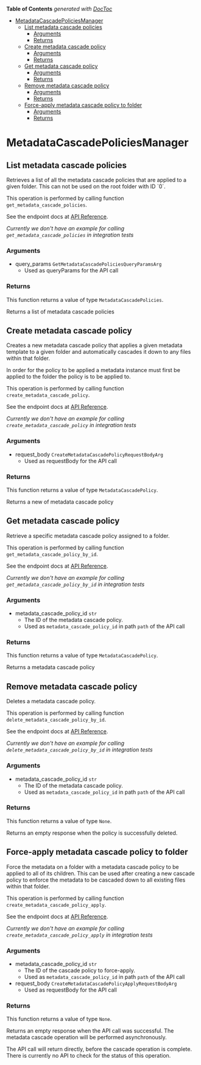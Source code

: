 <!-- START doctoc generated TOC please keep comment here to allow auto update -->
<!-- DON'T EDIT THIS SECTION, INSTEAD RE-RUN doctoc TO UPDATE -->
**Table of Contents**  *generated with [DocToc](https://github.com/thlorenz/doctoc)*

- [MetadataCascadePoliciesManager](#metadatacascadepoliciesmanager)
  - [List metadata cascade policies](#list-metadata-cascade-policies)
    - [Arguments](#arguments)
    - [Returns](#returns)
  - [Create metadata cascade policy](#create-metadata-cascade-policy)
    - [Arguments](#arguments-1)
    - [Returns](#returns-1)
  - [Get metadata cascade policy](#get-metadata-cascade-policy)
    - [Arguments](#arguments-2)
    - [Returns](#returns-2)
  - [Remove metadata cascade policy](#remove-metadata-cascade-policy)
    - [Arguments](#arguments-3)
    - [Returns](#returns-3)
  - [Force-apply metadata cascade policy to folder](#force-apply-metadata-cascade-policy-to-folder)
    - [Arguments](#arguments-4)
    - [Returns](#returns-4)

<!-- END doctoc generated TOC please keep comment here to allow auto update -->

# MetadataCascadePoliciesManager

## List metadata cascade policies

Retrieves a list of all the metadata cascade policies
that are applied to a given folder. This can not be used on the root
folder with ID &#x60;0&#x60;.

This operation is performed by calling function `get_metadata_cascade_policies`.

See the endpoint docs at
[API Reference](https://developer.box.com/reference/get-metadata-cascade-policies/).

*Currently we don't have an example for calling `get_metadata_cascade_policies` in integration tests*

### Arguments

- query_params `GetMetadataCascadePoliciesQueryParamsArg`
  - Used as queryParams for the API call


### Returns

This function returns a value of type `MetadataCascadePolicies`.

Returns a list of metadata cascade policies


## Create metadata cascade policy

Creates a new metadata cascade policy that applies a given
metadata template to a given folder and automatically
cascades it down to any files within that folder.

In order for the policy to be applied a metadata instance must first
be applied to the folder the policy is to be applied to.

This operation is performed by calling function `create_metadata_cascade_policy`.

See the endpoint docs at
[API Reference](https://developer.box.com/reference/post-metadata-cascade-policies/).

*Currently we don't have an example for calling `create_metadata_cascade_policy` in integration tests*

### Arguments

- request_body `CreateMetadataCascadePolicyRequestBodyArg`
  - Used as requestBody for the API call


### Returns

This function returns a value of type `MetadataCascadePolicy`.

Returns a new of metadata cascade policy


## Get metadata cascade policy

Retrieve a specific metadata cascade policy assigned to a folder.

This operation is performed by calling function `get_metadata_cascade_policy_by_id`.

See the endpoint docs at
[API Reference](https://developer.box.com/reference/get-metadata-cascade-policies-id/).

*Currently we don't have an example for calling `get_metadata_cascade_policy_by_id` in integration tests*

### Arguments

- metadata_cascade_policy_id `str`
  - The ID of the metadata cascade policy.
  - Used as `metadata_cascade_policy_id` in path `path` of the API call


### Returns

This function returns a value of type `MetadataCascadePolicy`.

Returns a metadata cascade policy


## Remove metadata cascade policy

Deletes a metadata cascade policy.

This operation is performed by calling function `delete_metadata_cascade_policy_by_id`.

See the endpoint docs at
[API Reference](https://developer.box.com/reference/delete-metadata-cascade-policies-id/).

*Currently we don't have an example for calling `delete_metadata_cascade_policy_by_id` in integration tests*

### Arguments

- metadata_cascade_policy_id `str`
  - The ID of the metadata cascade policy.
  - Used as `metadata_cascade_policy_id` in path `path` of the API call


### Returns

This function returns a value of type `None`.

Returns an empty response when the policy
is successfully deleted.


## Force-apply metadata cascade policy to folder

Force the metadata on a folder with a metadata cascade policy to be applied to
all of its children. This can be used after creating a new cascade policy to
enforce the metadata to be cascaded down to all existing files within that
folder.

This operation is performed by calling function `create_metadata_cascade_policy_apply`.

See the endpoint docs at
[API Reference](https://developer.box.com/reference/post-metadata-cascade-policies-id-apply/).

*Currently we don't have an example for calling `create_metadata_cascade_policy_apply` in integration tests*

### Arguments

- metadata_cascade_policy_id `str`
  - The ID of the cascade policy to force-apply.
  - Used as `metadata_cascade_policy_id` in path `path` of the API call
- request_body `CreateMetadataCascadePolicyApplyRequestBodyArg`
  - Used as requestBody for the API call


### Returns

This function returns a value of type `None`.

Returns an empty response when the API call was successful. The metadata
cascade operation will be performed asynchronously.

The API call will return directly, before the cascade operation
is complete. There is currently no API to check for the status of this
operation.


